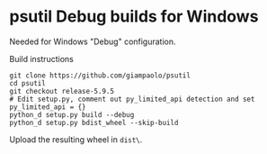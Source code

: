 # psutil Debug builds for Windows

Needed for Windows "Debug" configuration.

Build instructions

```
git clone https://github.com/giampaolo/psutil
cd psutil
git checkout release-5.9.5
# Edit setup.py, comment out py_limited_api detection and set py_limited_api = {}
python_d setup.py build --debug
python_d setup.py bdist_wheel --skip-build
```

Upload the resulting wheel in `dist\`.
